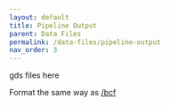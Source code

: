 ```yaml
---
layout: default
title: Pipeline Output
parent: Data Files
permalink: /data-files/pipeline-output
nav_order: 3
---
```


gds files here

Format the same way as [/bcf](/data-files/bcf)
